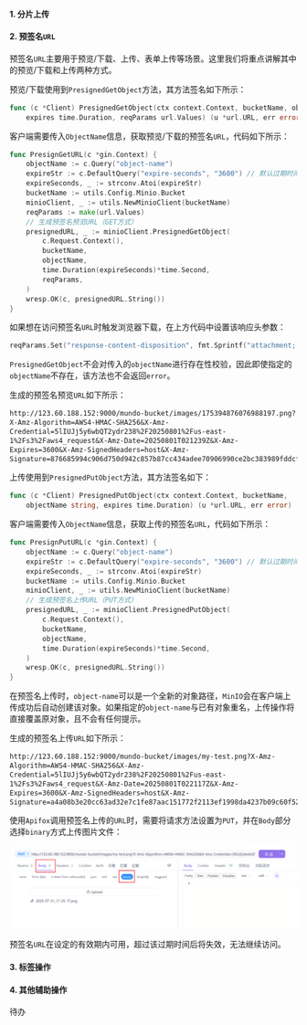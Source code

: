 #### 1. 分片上传

#### 2. 预签名`URL`

预签名`URL`主要用于预览/下载、上传、表单上传等场景。这里我们将重点讲解其中的预览/下载和上传两种方式。

预览/下载使用到`PresignedGetObject`方法，其方法签名如下所示：

```go
func (c *Client) PresignedGetObject(ctx context.Context, bucketName, objectName string,
	expires time.Duration, reqParams url.Values) (u *url.URL, err error)
```

客户端需要传入`ObjectName`信息，获取预览/下载的预签名`URL`，代码如下所示：

```go
func PresignGetURL(c *gin.Context) {
	objectName := c.Query("object-name")
	expireStr := c.DefaultQuery("expire-seconds", "3600") // 默认过期时间：1小时
	expireSeconds, _ := strconv.Atoi(expireStr)
	bucketName := utils.Config.Minio.Bucket
	minioClient, _ := utils.NewMinioClient(bucketName)
	reqParams := make(url.Values)
	// 生成预签名预览URL（GET方式）
	presignedURL, _ := minioClient.PresignedGetObject(
		c.Request.Context(),
		bucketName,
		objectName,
		time.Duration(expireSeconds)*time.Second,
		reqParams,
	)
	wresp.OK(c, presignedURL.String())
}
```

如果想在访问预签名`URL`时触发浏览器下载，在上方代码中设置该响应头参数：

```go
reqParams.Set("response-content-disposition", fmt.Sprintf("attachment; filename=%s", path.Base(objectName)))
```

`PresignedGetObject`不会对传入的`objectName`进行存在性校验，因此即使指定的`objectName`不存在，该方法也不会返回`error`。

生成的预签名预览`URL`如下所示：

```http
http://123.60.188.152:9000/mundo-bucket/images/175394876076988197.png?X-Amz-Algorithm=AWS4-HMAC-SHA256&X-Amz-Credential=5lIUJj5y6wbQT2ydr238%2F20250801%2Fus-east-1%2Fs3%2Faws4_request&X-Amz-Date=20250801T021239Z&X-Amz-Expires=3600&X-Amz-SignedHeaders=host&X-Amz-Signature=876685994c906d750d942c857b87cc434adee70906990ce2bc383989fddcf20c
```

上传使用到`PresignedPutObject`方法，其方法签名如下：

```go
func (c *Client) PresignedPutObject(ctx context.Context, bucketName,
	objectName string, expires time.Duration) (u *url.URL, err error)
```

客户端需要传入`ObjectName`信息，获取上传的预签名`URL`，代码如下所示：

```go
func PresignPutURL(c *gin.Context) {
	objectName := c.Query("object-name")
	expireStr := c.DefaultQuery("expire-seconds", "3600") // 默认过期时间：1小时
	expireSeconds, _ := strconv.Atoi(expireStr)
	bucketName := utils.Config.Minio.Bucket
	minioClient, _ := utils.NewMinioClient(bucketName)
	// 生成预签名上传URL（PUT方式）
	presignedURL, _ := minioClient.PresignedPutObject(
		c.Request.Context(),
		bucketName,
		objectName,
		time.Duration(expireSeconds)*time.Second,
	)
	wresp.OK(c, presignedURL.String())
}
```

在预签名上传时，`object-name`可以是一个全新的对象路径，`MinIO`会在客户端上传成功后自动创建该对象。如果指定的`object-name`与已有对象重名，上传操作将直接覆盖原对象，且不会有任何提示。

生成的预签名上传`URL`如下所示：

```http
http://123.60.188.152:9000/mundo-bucket/images/my-test.png?X-Amz-Algorithm=AWS4-HMAC-SHA256&X-Amz-Credential=5lIUJj5y6wbQT2ydr238%2F20250801%2Fus-east-1%2Fs3%2Faws4_request&X-Amz-Date=20250801T022117Z&X-Amz-Expires=3600&X-Amz-SignedHeaders=host&X-Amz-Signature=a4a08b3e20cc63ad32e7c1fe87aac151772f2113ef1998da4237b09c60f52b0d
```

使用`Apifox`调用预签名上传的`URL`时，需要将请求方法设置为`PUT`，并在`Body`部分选择`binary`方式上传图片文件：

<img src="image/image-20250801102656860.png" alt="image-20250801102656860" style="zoom:50%;" />

预签名`URL`在设定的有效期内可用，超过该过期时间后将失效，无法继续访问。

#### 3. 标签操作

#### 4. 其他辅助操作

待办

